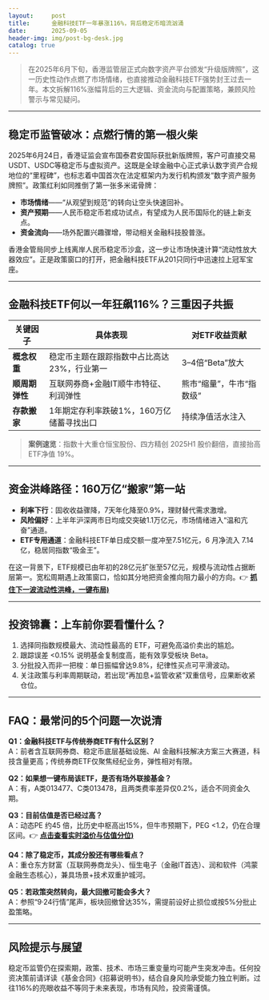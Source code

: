 ```yaml
---
layout:     post
title:      金融科技ETF一年暴涨116%，背后稳定币暗流汹涌
date:       2025-09-05
header-img: img/post-bg-desk.jpg
catalog: true
---
```


> 在2025年6月下旬，香港监管层正式向数字资产平台颁发“升级版牌照”，这一历史性动作点燃了市场情绪，也直接推动金融科技ETF强势封王过去一年。本文拆解116%涨幅背后的三大逻辑、资金流向与配置策略，兼顾风险警示与常见疑问。

---

## 稳定币监管破冰：点燃行情的第一根火柴

2025年6月24日，香港证监会宣布国泰君安国际获批新版牌照，客户可直接交易USDT、USDC等稳定币与虚拟资产。这既是全球金融中心正式承认数字资产合规地位的“里程碑”，也标志着中国首次在法定框架内为发行机构颁发“数字资产服务牌照”。政策红利如同推倒了第一张多米诺骨牌：

* **市场情绪**——“从观望到规范”的转向让空头快速回补。
* **资产预期**——人民币稳定币若成功试点，有望成为人民币国际化的链上新支点。
* **资金流向**——场外配置兴趣骤增，带动相关金融科技股普涨。

香港金管局同步上线离岸人民币稳定币沙盒，这一步让市场快速计算“流动性放大器效应”。正是政策窗口的打开，把金融科技ETF从201只同行中迅速拉上冠军宝座。

---

## 金融科技ETF何以一年狂飙116%？三重因子共振

| 关键因子 | 具体表现 | 对ETF收益贡献
|---|---|---
| **概念权重** | 稳定币主题在跟踪指数中占比高达23%，行业第一 | 3–4倍“Beta”放大
| **顺周期弹性** | 互联网券商+金融IT顺牛市特征、利润弹性 | 熊市“缩量”，牛市“指数级”
| **存款搬家** | 1年期定存利率跌破1%，160万亿储蓄寻找出口 | 持续净值活水注入

> **案例速览**：指数十大重仓恒宝股份、四方精创 2025H1 股价翻倍，直接抬高ETF净值 19%。

---

## 资金洪峰路径：160万亿“搬家”第一站

* **利率下行**：固收收益骤降，7天年化降至0.9%，理财替代需求激增。
* **风险偏好**：上半年沪深两市日均成交突破1.1万亿元，市场情绪进入“温和亢奋”通道。
* **ETF专用通道**：金融科技ETF单日成交额一度冲至7.51亿元，6 月净流入 7.14 亿，稳居同指数“吸金王”。

在这一背景下，ETF规模已由年初的28亿元扩张至57亿元，规模与流动性占据断层第一。宽松周期遇上政策窗口，恰如其分地把资金推向阻力最小的方向。👉 **[抓住下一波流动性洪峰，一键布局)](https://okxdog.com/)**

---

## 投资锦囊：上车前你要看懂什么？

1. 选择同指数规模最大、流动性最高的 ETF，可避免高溢价卖出的尴尬。
2. 跟踪误差 <0.15% 说明基金复制度高，能有效享受板块 Beta。
3. 分批投入而非一把梭：单日振幅曾达9.8%，纪律性买点可平滑波动。
4. 关注政策与利率周期联动，若出现“再加息+监管收紧”双重信号，应果断收紧仓位。

---

## FAQ：最常问的5个问题一次说清

**Q1：金融科技ETF与传统券商ETF有什么区别？**  
A：前者含互联网券商、稳定币底层基础设施、AI 金融科技解决方案三大赛道，科技含量更高；传统券商ETF仅聚焦经纪业务，弹性相对有限。

**Q2：如果想一键布局该ETF，是否有场外联接基金？**  
A：有，A类013477、C类013478，且两类费率差异仅0.2%，适合不同资金久期。

**Q3：目前估值是否已经过高？**  
A：动态PE 约45 倍，比历史中枢高出15%，但牛市预期下，PEG <1.2，仍在合理区间。👉 **[点击查看实时溢价与估值分位)](https://okxdog.com/)**

**Q4：除了稳定币，其成分股还有哪些看点？**  
A：重仓东方财富（互联网券商龙头）、恒生电子（金融IT首选）、润和软件（鸿蒙金融生态核心），兼具场景+技术双重护城河。

**Q5：若政策突然转向，最大回撤可能会多大？**  
A：参照“9·24行情”尾声，板块回撤曾达35%，需提前设好止损位或按5%分批止盈策略。

---

## 风险提示与展望

稳定币监管仍在探索期，政策、技术、市场三重变量均可能产生突发冲击。任何投资决策前请详读《基金合同》《招募说明书》，结合自身风险承受能力独立判断。过往116%的亮眼收益不等同于未来表现，市场有风险，投资需谨慎。